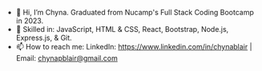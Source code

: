 - 👋 Hi, I’m Chyna. Graduated from Nucamp's Full Stack Coding Bootcamp in 2023.
- 🌱 Skilled in: JavaScript, HTML & CSS, React, Bootstrap, Node.js, Express.js, & Git.  
- 📫 How to reach me: LinkedIn: https://www.linkedin.com/in/chynablair | Email: chynapblair@gmail.com
